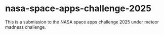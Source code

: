 # nasa-space-apps-challenge-2025
This is a submission to the NASA space apps challenge 2025 under meteor madness challenge.
